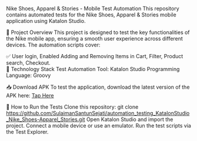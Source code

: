 Nike Shoes, Apparel & Stories - Mobile Test Automation
This repository contains automated tests for the Nike Shoes, Apparel & Stories mobile application using Katalon Studio.

📌 Project Overview
This project is designed to test the key functionalities of the Nike mobile app, ensuring a smooth user experience across different devices. The automation scripts cover:

✅ User login, Enabled Adding and Removing Items in Cart, Filter, Product search, Checkout.  
🚀 Technology Stack
Test Automation Tool: Katalon Studio
Programming Language: Groovy

📥 Download APK
To test the application, download the latest version of the APK here:
[Tap Here]([https://link-google-drive.com/apk-download](https://apkpure.com/nike-shoes-apparel-stories/com.nike.omega/download/25.15.0))

📖 How to Run the Tests
Clone this repository:
git clone https://github.com/SulaimanSantunSejati/automation_testing_KatalonStudio_Nike_Shoes-Apparel_Stories.git
Open Katalon Studio and import the project.
Connect a mobile device or use an emulator.
Run the test scripts via the Test Explorer.
